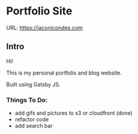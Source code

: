 # Portfolio Site

URL: https://jaconjcondes.com

## Intro

Hi!

This is my personal portfolio and blog website.

Built using Gatsby JS.

### Things To Do:

- add gifs and pictures to s3 or cloudfront (done)
- refactor code
- add search bar
